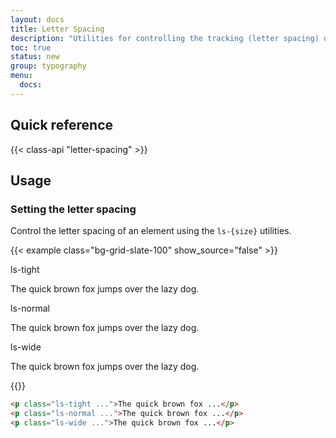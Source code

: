 ```yaml
---
layout: docs
title: Letter Spacing
description: "Utilities for controlling the tracking (letter spacing) of an element."
toc: true
status: new
group: typography
menu:
  docs:    
---
```


## Quick reference

{{< class-api "letter-spacing" >}}

## Usage

### Setting the letter spacing

Control the letter spacing of an element using the `ls-{size}` utilities.

{{< example class="bg-grid-slate-100" show_source="false" >}}
<div class="d-flex gap-4 flex-column">
  <div>
    <span class="text-muted mb-3 fa-sm fw-semibold">ls-tight</span>
    <p class="ls-tight fw-semibold fs-5">The quick brown fox jumps over the lazy dog.</p>
  </div>
  <div>
    <span class="text-muted mb-3 fa-sm fw-semibold">ls-normal</span>
    <p class="ls-normal fw-semibold fs-5">The quick brown fox jumps over the lazy dog.</p>
  </div>
  <div>
    <span class="text-muted mb-3 fa-sm fw-semibold">ls-wide</span>
    <p class="ls-wide fw-semibold fs-5">The quick brown fox jumps over the lazy dog.</p>
  </div>
</div>
{{</ example >}}

```html
<p class="ls-tight ...">The quick brown fox ...</p>
<p class="ls-normal ...">The quick brown fox ...</p>
<p class="ls-wide ...">The quick brown fox ...</p>
```